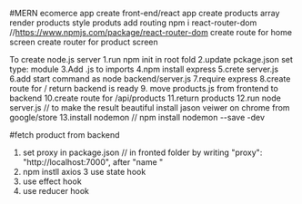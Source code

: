 #MERN ecomerce app
create front-end/react app
create products array
render products
style produts
add routing
npm i react-router-dom //https://www.npmjs.com/package/react-router-dom
create route for home screen
create router for product screen

To create node.js server
1.run npm init in root fold
2.update pckage.json set type: module
3.Add .js to imports
4.npm install express
5.crete server.js
6.add start command as node backend/server.js
7.require express
8.create route for / return backend is ready 9. move products.js from frontend to backend
10.create route for /api/products
11.return products
12.run node server.js // to make the result beautiful install jason veiwer on chrome from google/store
13.install nodemon // npm install nodemon --save -dev

#fetch product from backend

1. set proxy in package.json // in fronted folder by writing "proxy": "http://localhost:7000", after "name "
2. npm instll axios
   3 use state hook
3. use effect hook
4. use reducer hook

